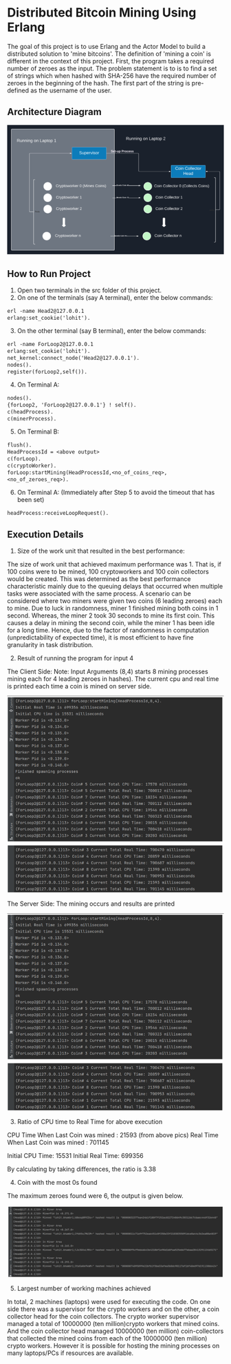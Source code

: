 
# Distributed Bitcoin Mining Using Erlang

The goal of this project is to use Erlang and
the Actor Model to build a distributed solution to
'mine bitcoins'. The definition of 'mining a coin' is different in the context of this project. First, the program takes a required number of zeroes as the input. The problem statement is to is to find a set of strings which when hashed with SHA-256 have the required number of zeroes in the beginning of the hash. The first part of the string is pre-defined as the username of the user.

## Architecture Diagram

![Alt text](imgs_readme/Arch.png?raw=true "Architecture")

## How to Run Project

1. Open two terminals in the src folder of this project.
2. On one of the terminals (say A terminal), enter the below commands:
```
erl -name Head2@127.0.0.1
erlang:set_cookie('lohit').
```
3. On the other terminal (say B terminal), enter the below commands:
```
erl -name ForLoop2@127.0.0.1
erlang:set_cookie('lohit').
net_kernel:connect_node('Head2@127.0.0.1').
nodes().
register(forLoop2,self()).
```
4. On Terminal A:
```
nodes().
{forLoop2, 'ForLoop2@127.0.0.1'} ! self().
c(headProcess).
c(minerProcess).
```
5. On Terminal B:
```
flush().
HeadProcessId = <above output>
c(forLoop).
c(cryptoWorker).
forLoop:startMining(HeadProcessId,<no_of_coins_req>,<no_of_zeroes_req>).
```
6. On Terminal A: (Immediately after Step 5 to avoid the timeout that has been set)
```
headProcess:receiveLoopRequest().
```


## Execution Details

1. Size of the work unit that resulted in the best performance:

The size of work unit that achieved maximum performance was 1. That is, if 100 coins were to be mined, 100 cryptoworkers and 100 coin collectors would be created.
This was determined as the best performance characteristic mainly due to the queuing delays 
that occurred when multiple tasks were associated with the same process. A scenario can be considered where two miners 
were given two coins (6 leading zeroes) each to mine. Due to luck in randomness, miner 1 finished mining both coins in 1 second.
Whereas, the miner 2 took 30 seconds to mine its first coin. This causes a delay in mining the second coin, while the miner 1 has been idle for a long time. Hence, due to
the factor of randomness in computation (unpredictability of expected time), it is most efficient to
have fine granularity in task distribution.

2. Result of running the program for input 4

The Client Side:
Note: Input Arguments (8,4) starts 8 mining processes mining each for 4 leading zeroes in hashes).
The current cpu and real time is printed each time a coin is mined on server side.

![Input](imgs_readme/2.1.png?raw=true "Input")

The Server Side: The mining occurs and results are printed

![Input](imgs_readme/2.1.png?raw=true "Output")

3. Ratio of CPU time to Real Time for above execution

CPU Time When Last Coin was mined : 21593 (from above pics)
Real Time When Last Coin was mined : 701145

Initial CPU Time: 15531
Initial Real Time: 699356

By calculating by taking differences, the ratio is 3.38

4. Coin with the most 0s found

The maximum zeroes found were 6, the output is given below.

![Input](imgs_readme/4.1.png?raw=true "Output")

5. Largest number of working machines achieved

In total, 2 machines (laptops) were used for executing the code. On one side there was a supervisor for the crypto workers and on the other, a coin collector head for the coin collectors. The crypto worker supervisor managed a total of  10000000 (ten million)crypto workers that mined coins. And the coin collector head managed  10000000 (ten million) coin-collectors that collected the mined coins from each of the 10000000 (ten million) crypto workers.
However it is possible for hosting the mining processes on many laptops/PCs if resources are available.  

